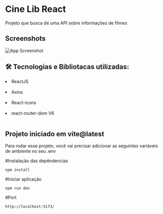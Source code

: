 
# Cine Lib React

Projeto que busca de uma API sobre informações de filmes


## Screenshots

![App Screenshot](https://i.ibb.co/6XjyNqK/1660531917635.png)

## 🛠 Tecnologias e Bibliotacas utilizadas:

<li> ReactJS </li><br>
<li> Axios </li><br>
<li> React-icons </li><br>
<li> react-router-dom V6 </li><br>

## Projeto iniciado em vite@latest

Para rodar esse projeto, você vai precisar adicionar as seguintes variáveis de ambiente no seu .env

#Instalação das depêndencias

`npm install`

#Iniciar aplicação

`npm run dev`

#Port 

`http://localhost:5173/`
